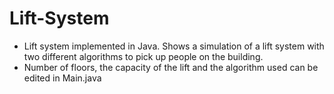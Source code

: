 # Lift-System

- Lift system implemented in Java. Shows a simulation of a lift system with two different algorithms to pick up people on the building.
- Number of floors, the capacity of the lift and the algorithm used can be edited in Main.java

